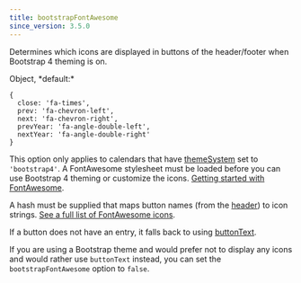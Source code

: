 ```yaml
---
title: bootstrapFontAwesome
since_version: 3.5.0
---
```


Determines which icons are displayed in buttons of the header/footer when Bootstrap 4 theming is on.

<div class='spec' markdown='1'>
Object, *default:*

```
{
  close: 'fa-times',
  prev: 'fa-chevron-left',
  next: 'fa-chevron-right',
  prevYear: 'fa-angle-double-left',
  nextYear: 'fa-angle-double-right'
}
```
</div>

This option only applies to calendars that have [themeSystem](themeSystem) set to `'bootstrap4'`. A FontAwesome stylesheet must be loaded before you can use Bootstrap 4 theming or customize the icons. [Getting started with FontAwesome](https://fontawesome.com/get-started).

A hash must be supplied that maps button names (from the [header](header)) to icon strings. [See a full list of FontAwesome icons](https://fontawesome.com/icons).

If a button does not have an entry, it falls back to using [buttonText](buttonText).

If you are using a Bootstrap theme and would prefer not to display any icons and would rather use `buttonText` instead, you can set the `bootstrapFontAwesome` option to `false`.
